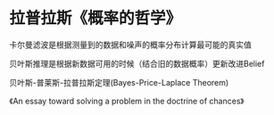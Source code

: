 # 拉普拉斯《概率的哲学》

卡尔曼滤波是根据测量到的数据和噪声的概率分布计算最可能的真实值


贝叶斯推理是根据新数据可用的时候（结合旧的数据概率）更新改进Belief


贝叶斯-普莱斯-拉普拉斯定理(Bayes-Price-Laplace Theorem)

《An essay toward solving a problem in the doctrine of chances》







